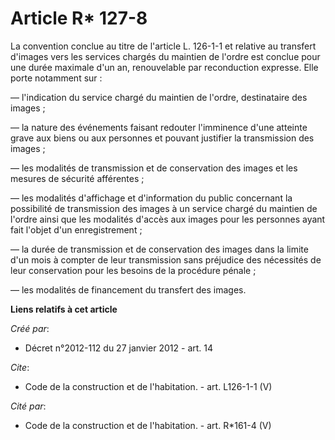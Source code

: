 # Article R* 127-8

La convention conclue au titre de l'article L. 126-1-1 et relative au transfert d'images vers les services chargés du
maintien de l'ordre est conclue pour une durée maximale d'un an, renouvelable par reconduction expresse. Elle porte notamment
sur : 

― l'indication du service chargé du maintien de l'ordre, destinataire des images ; 

― la nature des événements faisant redouter l'imminence d'une atteinte grave aux biens ou aux personnes et pouvant justifier
la transmission des images ; 

― les modalités de transmission et de conservation des images et les mesures de sécurité afférentes ; 

― les modalités d'affichage et d'information du public concernant la possibilité de transmission des images à un service
chargé du maintien de l'ordre ainsi que les modalités d'accès aux images pour les personnes ayant fait l'objet d'un
enregistrement ; 

― la durée de transmission et de conservation des images dans la limite d'un mois à compter de leur transmission sans
préjudice des nécessités de leur conservation pour les besoins de la procédure pénale ; 

― les modalités de financement du transfert des images.

**Liens relatifs à cet article**

_Créé par_:

  - Décret n°2012-112 du 27 janvier 2012 - art. 14

_Cite_:

  - Code de la construction et de l'habitation. - art. L126-1-1 (V)

_Cité par_:

  - Code de la construction et de l'habitation. - art. R*161-4 (V)
